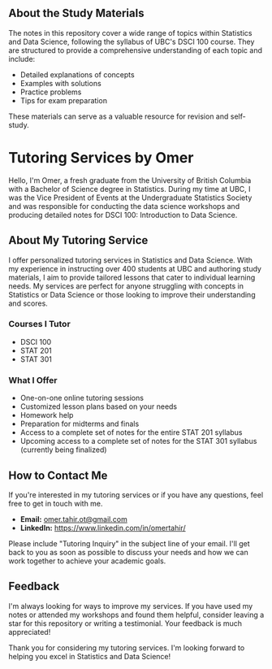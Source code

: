 ## About the Study Materials

The notes in this repository cover a wide range of topics within Statistics and Data Science, following the syllabus of UBC's DSCI 100 course. They are structured to provide a comprehensive understanding of each topic and include:

- Detailed explanations of concepts
- Examples with solutions
- Practice problems
- Tips for exam preparation

These materials can serve as a valuable resource for revision and self-study.


# Tutoring Services by Omer


Hello, I'm Omer, a fresh graduate from the University of British Columbia with a Bachelor of Science degree in Statistics. During my time at UBC, I was the Vice President of Events at the Undergraduate Statistics Society and was responsible for conducting the data science workshops and producing detailed notes for DSCI 100: Introduction to Data Science. 


## About My Tutoring Service

I offer personalized tutoring services in Statistics and Data Science. With my experience in instructing over 400 students at UBC and authoring study materials, I aim to provide tailored lessons that cater to individual learning needs. My services are perfect for anyone struggling with concepts in Statistics or Data Science or those looking to improve their understanding and scores.

### Courses I Tutor 

- DSCI 100
- STAT 201
- STAT 301

### What I Offer

- One-on-one online tutoring sessions
- Customized lesson plans based on your needs
- Homework help
- Preparation for midterms and finals
- Access to a complete set of notes for the entire STAT 201 syllabus
- Upcoming access to a complete set of notes for the STAT 301 syllabus (currently being finalized)


## How to Contact Me

If you're interested in my tutoring services or if you have any questions, feel free to get in touch with me. 

- **Email:** omer.tahir.ot@gmail.com
- **LinkedIn:** https://www.linkedin.com/in/omertahir/

Please include "Tutoring Inquiry" in the subject line of your email. I'll get back to you as soon as possible to discuss your needs and how we can work together to achieve your academic goals.

## Feedback

I'm always looking for ways to improve my services. If you have used my notes or attended my workshops and found them helpful, consider leaving a star for this repository or writing a testimonial. Your feedback is much appreciated!

Thank you for considering my tutoring services. I'm looking forward to helping you excel in Statistics and Data Science!
